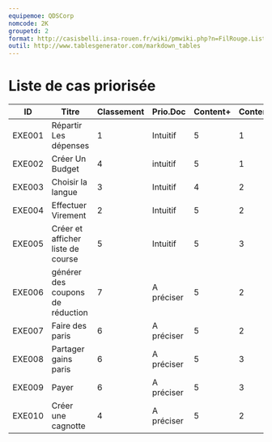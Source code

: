 ```yaml
---
equipemoe: QDSCorp
nomcode: 2K
groupetd: 2
format: http://casisbelli.insa-rouen.fr/wiki/pmwiki.php?n=FilRouge.ListeCasPriorisee
outil: http://www.tablesgenerator.com/markdown_tables
---
```

# Liste de cas priorisée
| ID     | Titre                             | Classement | Prio.Doc   | Content+ | Content- | Antécédent | Format  | Maquette |
|--------|-----------------------------------|------------|------------|----------|----------|------------|---------|----------|
| EXE001 | Répartir Les dépenses             | 1          | Intuitif   | 5        | 1        | aucun      | COK     | 3        |
| EXE002 | Créer Un Budget                   | 4          | intuitif   | 5        | 1        | aucun      | Cok     | 4        |
| EXE003 | Choisir la langue                 | 3          | Intuitif   | 4        | 2        | aucun      | Cok     | 1        |
| EXE004 | Effectuer Virement                | 2          | Intuitif   | 5        | 2        | aucun      | Youssef | 2        |
| EXE005 | Créer et afficher liste de course | 5          | Intuitif   | 5        | 3        | aucun      | Cock    | 4        |
| EXE006 | générer des coupons de réduction  | 7          | A préciser | 5        | 2        | aucun      | Cock    | 1        |
| EXE007 | Faire des paris                   | 6          | A préciser | 5        | 2        | aucun      | Youssef | 4        |
| EXE008 | Partager gains paris              | 6          | A préciser | 5        | 3        | aucun      | Cock    | 2        |
| EXE009 | Payer                             | 6          | A préciser | 5        | 3        | aucun      | Cock    | 3        |
| EXE010 | Créer une cagnotte                | 4          | A préciser | 5        | 2        | aucun      | Cock    | 2        |
